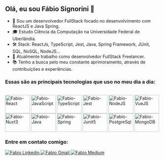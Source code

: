 ## Olá, eu sou Fábio Signorini 👋

- 🧰 Sou um desenvolvedor FullStack focado no desenvolvimento com ReactJS e Java Spring.
- 🎓 Estudo Ciência da Computação na Universidade Federal de Uberlândia.
- 🛠️ Stack: ReactJs, TypeScript, Jest, Java, Spring Framework, JUnit, SQL, NoSQL, NodeJS...
- 🎯 Atualmente trabalho como desenvolvedor FullStack Freelancer.
- 📚 Tenho a busca pelo meu constante aprimoramento, através de contribuições e experiências.

<div>  
    <h3>Essas são as principais tecnologias que uso no meu dia a dia:</h3>
    <br>
    <div style="display: inline_block;">
      <img align="center" height="60" width="80"
        src="https://cdn.jsdelivr.net/gh/devicons/devicon@latest/icons/react/react-original-wordmark.svg"
        alt="Fabio-React" />
      <img align="center" height="60" width="80"
        src="https://cdn.jsdelivr.net/gh/devicons/devicon@latest/icons/javascript/javascript-original.svg"
        alt="Fabio-JavaScript" />
      <img align="center" height="60" width="80"
        src="https://cdn.jsdelivr.net/gh/devicons/devicon@latest/icons/typescript/typescript-original.svg"
        alt="Fabio-TypeScript" />
      <img align="center" height="60" width="80"
        src="https://cdn.jsdelivr.net/gh/devicons/devicon@latest/icons/jest/jest-plain.svg"
        alt="Fabio-Jest" />
      <img align="center" height="60" width="80"
        src="https://cdn.jsdelivr.net/gh/devicons/devicon@latest/icons/nodejs/nodejs-original-wordmark.svg"
        alt="Fabio-NodeJS" />
      <img align="center" height="60" width="80"
        src="https://cdn.jsdelivr.net/gh/devicons/devicon@latest/icons/vuejs/vuejs-original-wordmark.svg"
        alt="Fabio-VueJS" />
      <img align="center" height="60" width="80"
        src="https://cdn.jsdelivr.net/gh/devicons/devicon@latest/icons/nuxtjs/nuxtjs-original-wordmark.svg"
        alt="Fabio-Nuxt3" />
      <img align="center" height="60" width="80"
        src="https://cdn.jsdelivr.net/gh/devicons/devicon@latest/icons/java/java-original-wordmark.svg"
        alt="Fabio-Java" />
      <img align="center" height="60" width="80"
        src="https://cdn.jsdelivr.net/gh/devicons/devicon@latest/icons/spring/spring-original-wordmark.svg"
        alt="Fabio-Spring" />
      <img align="center" height="60" width="80"
        src="https://cdn.jsdelivr.net/gh/devicons/devicon@latest/icons/junit/junit-original-wordmark.svg"
        alt="Fabio-Junit5" />
      <img align="center" height="60" width="80"
        src="https://cdn.jsdelivr.net/gh/devicons/devicon@latest/icons/postgresql/postgresql-original-wordmark.svg"
        alt="Fabio-PostgreSql" />
      <img align="center" height="60" width="80"
        src="https://cdn.jsdelivr.net/gh/devicons/devicon@latest/icons/mongodb/mongodb-original-wordmark.svg"
        alt="Fabio-MongoDB" />
    </div>
  </div>
<div>
  <h3>Entre em contato comigo: </h3>
  <div style="display: inline_block;">
    <a href="https://www.linkedin.com/in/fabio-signorini/" target="_blank">
      <img src="https://img.shields.io/badge/LinkedIn-0077B5?style=for-the-badge&logo=linkedin&logoColor=white"
        alt="Fabio Linkedin">
    </a>
    <a href="https://www.linkedin.com/in/fabio-signorini/" target="_blank">
      <img src="https://img.shields.io/badge/Gmail-D14836?style=for-the-badge&logo=gmail&logoColor=white"
        alt="Fabio Gmail">
    </a>
    <a href="https://medium.com/@fabiosignorini19" target="_blank">
      <img src="https://img.shields.io/badge/Medium-12100E?style=for-the-badge&logo=medium&logoColor=white"
        alt="Fabio Medium">
    </a>
  </div>
</div>
